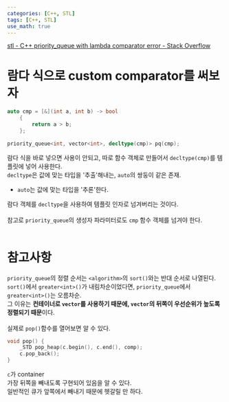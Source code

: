 ```yaml
---
categories: [C++, STL]
tags: [C++, STL]
use_math: true
---
```

[stl - C++ priority_queue with lambda comparator error - Stack Overflow](https://stackoverflow.com/questions/5807735/c-priority-queue-with-lambda-comparator-error)
<br>

# 람다 식으로 custom comparator를 써보자
```cpp
auto cmp = [&](int a, int b) -> bool
    {
        return a > b;
    };
    
priority_queue<int, vector<int>, decltype(cmp)> pq(cmp);
```
람다 식을 바로 넣으면 사용이 안되고, 따로 함수 객체로 만들어서 `decltype(cmp)`를 템플릿에 넣어 사용한다.  
`decltype`은 값에 맞는 타입을 '추출'해내는, `auto`의 쌍둥이 같은 존재.  
- `auto`는 값에 맞는 타입을 '추론'한다.  

람다 객체를 `decltype`을 사용하여 템플릿 인자로 넘겨버리는 것이다.  
<br>
참고로 `priority_queue`의 생성자 파라미터로도 `cmp` 함수 객체를 넘겨야 한다.  
<br>

# 참고사항
`priority_queue`의 정렬 순서는 `<algorithm>`의 `sort()`와는 반대 순서로 나열된다.  
`sort()`에서 `greater<int>()`가 내림차순이었다면, `priority_queue`에서 `greater<int>()`는 오름차순.  
그 이유는 **컨테이너로 `vector`를 사용하기 때문에, `vector`의 뒤쪽이 우선순위가 높도록 정렬되기 때문**이다.  
<br>
실제로 `pop()`함수를 열어보면 알 수 있다.  
```cpp
void pop() {
    _STD pop_heap(c.begin(), c.end(), comp);
    c.pop_back();
}
```
`c`가 container  
가장 뒤쪽을 빼내도록 구현되어 있음을 알 수 있다.  
일반적인 큐가 앞쪽에서 빼내기 때문에 헷갈릴 만 하다.  

